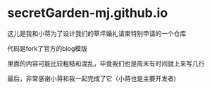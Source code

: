 # secretGarden-mj.github.io
这儿是我和小蒋为了设计我们的草坪婚礼请柬特别申请的一个仓库  
   
代码是fork了官方的blog模版    
   
里面的内容可能比较粗糙和混乱，毕竟我们也是周末有时间就上来写几行 
   
最后，非常感谢小蒋和我一起完成了它（小蒋也是主要开发者)     
